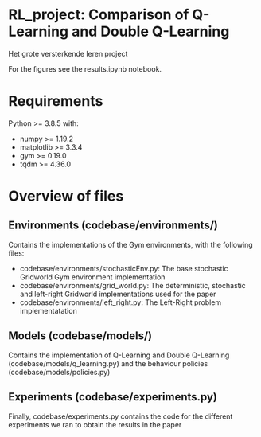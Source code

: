 # RL_project: Comparison of Q-Learning and Double Q-Learning
Het grote versterkende leren project

For the figures see the results.ipynb notebook. 

# Requirements
Python >= 3.8.5 with:
* numpy >= 1.19.2
* matplotlib >= 3.3.4
* gym >= 0.19.0
* tqdm >= 4.36.0

# Overview of files
## Environments (codebase/environments/)
Contains the implementations of the Gym environments, with the following files:
* codebase/environments/stochasticEnv.py: The base stochastic Gridworld Gym environment implementation
* codebase/environments/grid_world.py: The deterministic, stochastic and left-right Gridworld implementations used for the paper
* codebase/environments/left_right.py: The Left-Right problem implementatation

## Models (codebase/models/)
Contains the implementation of Q-Learning and Double Q-Learning (codebase/models/q_learning.py) and the behaviour policies (codebase/models/policies.py)

## Experiments  (codebase/experiments.py)
Finally, codebase/experiments.py contains the code for the different experiments we ran to obtain the results in the paper


